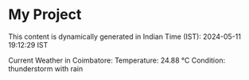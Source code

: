# My Project

This content is dynamically generated in Indian Time (IST): 2024-05-11 19:12:29 IST


Current Weather in Coimbatore:
Temperature: 24.88 °C
Condition: thunderstorm with rain
